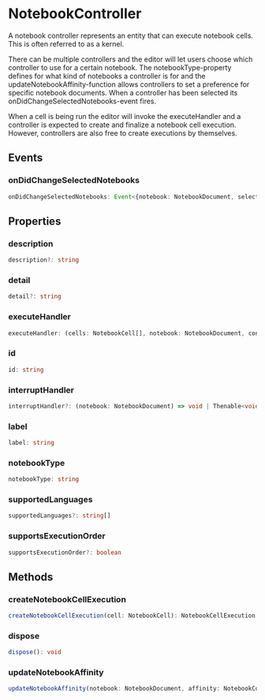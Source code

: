 # NotebookController

A notebook controller represents an entity that can execute notebook cells. This is often referred to as a kernel.

There can be multiple controllers and the editor will let users choose which controller to use for a certain notebook. The notebookType-property defines for what kind of notebooks a controller is for and the updateNotebookAffinity-function allows controllers to set a preference for specific notebook documents. When a controller has been selected its onDidChangeSelectedNotebooks-event fires.

When a cell is being run the editor will invoke the executeHandler and a controller is expected to create and finalize a notebook cell execution. However, controllers are also free to create executions by themselves.

## Events

### onDidChangeSelectedNotebooks

```typescript
onDidChangeSelectedNotebooks: Event<{notebook: NotebookDocument, selected: boolean}>
```

## Properties

### description

```typescript
description?: string
```

### detail

```typescript
detail?: string
```

### executeHandler

```typescript
executeHandler: (cells: NotebookCell[], notebook: NotebookDocument, controller: NotebookController) => void | Thenable<void>
```

### id

```typescript
id: string
```

### interruptHandler

```typescript
interruptHandler?: (notebook: NotebookDocument) => void | Thenable<void>
```

### label

```typescript
label: string
```

### notebookType

```typescript
notebookType: string
```

### supportedLanguages

```typescript
supportedLanguages?: string[]
```

### supportsExecutionOrder

```typescript
supportsExecutionOrder?: boolean
```

## Methods

### createNotebookCellExecution

```typescript
createNotebookCellExecution(cell: NotebookCell): NotebookCellExecution
```

### dispose

```typescript
dispose(): void
```

### updateNotebookAffinity

```typescript
updateNotebookAffinity(notebook: NotebookDocument, affinity: NotebookControllerAffinity): void
```

[NotebookControllerAffinity]: NotebookControllerAffinity.md
[NotebookCellExecution]: NotebookCellExecution.md
[NotebookCell]: NotebookCell.md
[Event]: EventT.md
[NotebookDocument]: NotebookDocument.md
